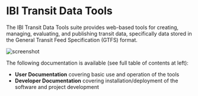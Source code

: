 # IBI Transit Data Tools

The IBI Transit Data Tools suite provides web-based tools for creating, managing, evaluating, and publishing transit data, specifically data stored in the General Transit Feed Specification (GTFS) format.

![screenshot](img/public-portal.png)

The following documentation is available (see full table of contents at left):

- **User Documentation** covering basic use and operation of the tools
- **Developer Documentation** covering installation/deployment of the software and project development
